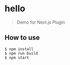 # hello

> Demo for Next.js Plugin

## How to use

```
$ npm install
$ npm run build
$ npm start
```
